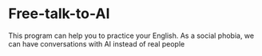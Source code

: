 # Free-talk-to-AI
This program can help you to practice your English. As a social phobia, we can have conversations with AI instead of real people
